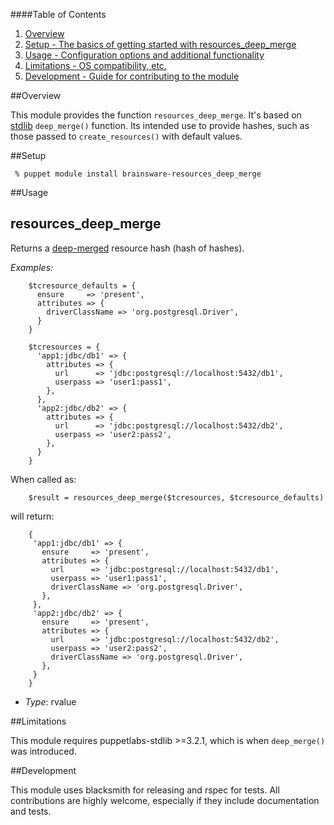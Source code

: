 ####Table of Contents

1. [Overview](#overview)
3. [Setup - The basics of getting started with resources_deep_merge](#setup)
4. [Usage - Configuration options and additional functionality](#usage)
5. [Limitations - OS compatibility, etc.](#limitations)
6. [Development - Guide for contributing to the module](#development)

##Overview

This module provides the function `resources_deep_merge`. It's based on
[stdlib](https://github.com/puppetlabs/puppetlabs-stdlib) `deep_merge()`
function. Its intended use to provide hashes, such as those passed to
`create_resources()` with default values.

##Setup

```console
 % puppet module install brainsware-resources_deep_merge
```

##Usage

resources_deep_merge
--------------------

Returns a [deep-merged](#deep_merge) resource hash (hash of hashes).

*Examples:*

```puppet
    $tcresource_defaults = {
      ensure     => 'present',
      attributes => {
        driverClassName => 'org.postgresql.Driver',
      }
    }

    $tcresources = {
      'app1:jdbc/db1' => {
        attributes => {
          url      => 'jdbc:postgresql://localhost:5432/db1',
          userpass => 'user1:pass1',
        },
      },
      'app2:jdbc/db2' => {
        attributes => {
          url      => 'jdbc:postgresql://localhost:5432/db2',
          userpass => 'user2:pass2',
        },
      }
    }
```

When called as:

```puppet
    $result = resources_deep_merge($tcresources, $tcresource_defaults)
```

will return:

```puppet
    {
     'app1:jdbc/db1' => {
       ensure     => 'present',
       attributes => {
         url      => 'jdbc:postgresql://localhost:5432/db1',
         userpass => 'user1:pass1',
         driverClassName => 'org.postgresql.Driver',
       },
     },
     'app2:jdbc/db2' => {
       ensure     => 'present',
       attributes => {
         url      => 'jdbc:postgresql://localhost:5432/db2',
         userpass => 'user2:pass2',
         driverClassName => 'org.postgresql.Driver',
       },
     }
    }
```

- *Type*: rvalue

##Limitations

This module requires puppetlabs-stdlib >=3.2.1, which is when `deep_merge()`
was introduced.

##Development

This module uses blacksmith for releasing and rspec for tests.
All contributions are highly welcome, especially if they include documentation
and tests.
